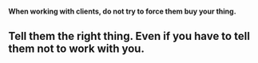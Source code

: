 #### When working with clients, do not try to force them buy your thing.
## Tell them the right thing. Even if you have to tell them not to work with you.
